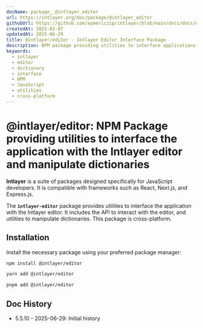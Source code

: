 ```yaml
---
docName: package__@intlayer_editor
url: https://intlayer.org/doc/package/@intlayer_editor
githubUrl: https://github.com/aymericzip/intlayer/blob/main/docs/docs/en-GB/packages/@intlayer/editor/index.md
createdAt: 2025-02-07
updatedAt: 2025-06-29
title: @intlayer/editor - Intlayer Editor Interface Package
description: NPM package providing utilities to interface applications with the Intlayer editor and manipulate dictionaries across all JavaScript frameworks.
keywords:
  - intlayer
  - editor
  - dictionary
  - interface
  - NPM
  - JavaScript
  - utilities
  - cross-platform
---
```


# @intlayer/editor: NPM Package providing utilities to interface the application with the Intlayer editor and manipulate dictionaries

**Intlayer** is a suite of packages designed specifically for JavaScript developers. It is compatible with frameworks such as React, Next.js, and Express.js.

The **`intlayer-editor`** package provides utilities to interface the application with the Intlayer editor. It includes the API to interact with the editor, and utilities to manipulate dictionaries. This package is cross-platform.

## Installation

Install the necessary package using your preferred package manager:

```bash
npm install @intlayer/editor
```

```bash
yarn add @intlayer/editor
```

```bash
pnpm add @intlayer/editor
```

## Doc History

- 5.5.10 - 2025-06-29: Initial history
